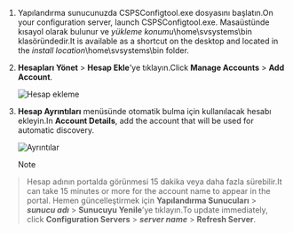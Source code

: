 1. <span data-ttu-id="ce220-101">Yapılandırma sunucunuzda CSPSConfigtool.exe dosyasını başlatın.</span><span class="sxs-lookup"><span data-stu-id="ce220-101">On your configuration server, launch CSPSConfigtool.exe.</span></span> <span data-ttu-id="ce220-102">Masaüstünde kısayol olarak bulunur ve *yükleme konumu*\home\svsystems\bin klasöründedir.</span><span class="sxs-lookup"><span data-stu-id="ce220-102">It is available as a shortcut on the desktop and located in the *install location*\home\svsystems\bin folder.</span></span>
2. <span data-ttu-id="ce220-103">**Hesapları Yönet** > **Hesap Ekle**’ye tıklayın.</span><span class="sxs-lookup"><span data-stu-id="ce220-103">Click **Manage Accounts** > **Add Account**.</span></span>

    ![Hesap ekleme](./media/site-recovery-add-vcenter-account/credentials1.png)
3. <span data-ttu-id="ce220-105">**Hesap Ayrıntıları** menüsünde otomatik bulma için kullanılacak hesabı ekleyin.</span><span class="sxs-lookup"><span data-stu-id="ce220-105">In **Account Details**, add the account that will be used for automatic discovery.</span></span>

    ![Ayrıntılar](./media/site-recovery-add-vcenter-account/credentials2.png)

    > [!Note]
  > <span data-ttu-id="ce220-107">Hesap adının portalda görünmesi 15 dakika veya daha fazla sürebilir.</span><span class="sxs-lookup"><span data-stu-id="ce220-107">It can take 15 minutes or more for the account name to appear in the portal.</span></span> <span data-ttu-id="ce220-108">Hemen güncelleştirmek için **Yapılandırma Sunucuları** > ***sunucu adı*** > **Sunucuyu Yenile**’ye tıklayın.</span><span class="sxs-lookup"><span data-stu-id="ce220-108">To update immediately, click **Configuration Servers** > ***server name*** > **Refresh Server**.</span></span>
